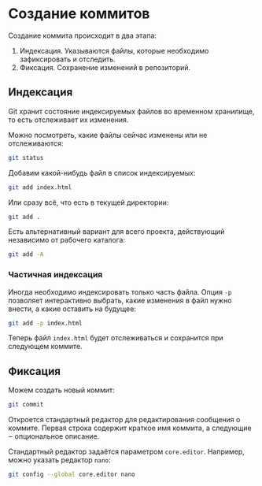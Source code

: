 # Создание коммитов

Создание коммита происходит в два этапа:

1. Индексация. Указываются файлы, которые необходимо зафиксировать и отследить.
2. Фиксация. Сохранение изменений в репозиторий.

## Индексация

Git хранит состояние индексируемых файлов во временном хранилище, то есть отслеживает их изменения.

Можно посмотреть, какие файлы сейчас изменены или не отслеживаются:

```sh
git status
```

Добавим какой-нибудь файл в список индексируемых:

```sh
git add index.html
```

Или сразу всё, что есть в текущей директории:

```sh
git add .
```

Есть альтернативный вариант для всего проекта, действующий независимо от рабочего каталога:

```sh
git add -A
```

### Частичная индексация

Иногда необходимо индексировать только часть файла. Опция `-p` позволяет интерактивно выбрать, какие изменения в файл нужно внести, а какие оставить на будущее:

```sh
git add -p index.html
```

Теперь файл `index.html` будет отслеживаться и сохранится при следующем коммите.

## Фиксация

Можем создать новый коммит:

```sh
git commit
```

Откроется стандартный редактор для редактирования сообщения о коммите. Первая строка содержит краткое имя коммита, а следующие ‒ опциональное описание.

Стандартный редактор задаётся параметром `core.editor`. Например, можно указать редактор `nano`:

```sh
git config --global core.editor nano
```
